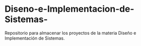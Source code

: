 # Diseno-e-Implementacion-de-Sistemas-
Repositorio para almacenar los proyectos de la materia Diseño e Implementación de Sistemas.

